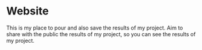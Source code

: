 # Website
This is my place to pour and also save the results of my project. Aim to share with the public the results of my project, so you can see the results of my project.
